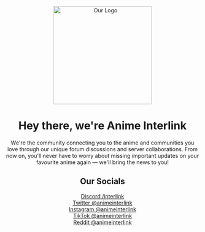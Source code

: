 <div align="center">
<a href="https://www.youtube.com/watch?v=dQw4w9WgXcQ)"><img width="256" src="https://cdn.discordapp.com/icons/942646368453935204/a_c097ac7e4702e470d481c1f1bc2cd081.gif?size=256" alt="Our Logo"></a>
<h1>Hey there, we're Anime Interlink</h1>
We're the community connecting you to the anime and communities you love through our unique forum discussions and server collaborations. From now on, you'll never have to worry about missing important updates on your favourite anime again — we'll bring the news to you!

<h2> Our Socials</h2

[Discord /interlink](https://discord.gg/interlink)
<br>
[Twitter @animeinterlink](https://twitter.com/animeinterlink)
<br>
[Instagram @animeinterlink](https://www.instagram.com/animeinterlink/)
<br>
[TikTok @animeinterlink](https://www.tiktok.com/@animeinterlink)
<br>
[Reddit @animeinterlink](https://www.reddit.com/r/animeinterlink/)
</div>
